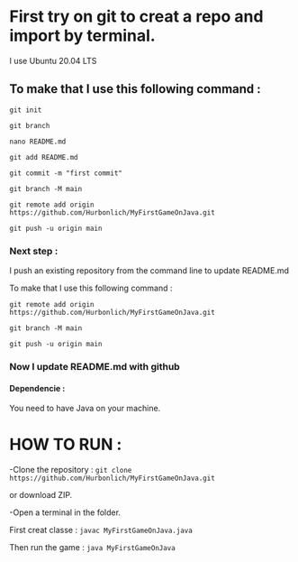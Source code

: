 # First try on git to creat a repo and import by terminal.

I use Ubuntu 20.04 LTS

## To make that I use this following command : 
```
git init
```
```
git branch
```
```
nano README.md
```
```
git add README.md
```
```
git commit -m "first commit"
```
```
git branch -M main
```
```
git remote add origin https://github.com/Hurbonlich/MyFirstGameOnJava.git
```
```
git push -u origin main 
```

### Next step : 

I push an existing repository from the command line to update README.md

To make that I use this following command : 
```
git remote add origin https://github.com/Hurbonlich/MyFirstGameOnJava.git
```
```
git branch -M main
```
```
git push -u origin main
```

### Now I update README.md with github


#### Dependencie : 
You need to have Java on your machine.
# HOW TO RUN : 



-Clone the repository : ```git clone https://github.com/Hurbonlich/MyFirstGameOnJava.git```

or download ZIP.

-Open a terminal in the folder.

First creat classe : ```javac MyFirstGameOnJava.java```

Then run the game : ```java MyFirstGameOnJava```




